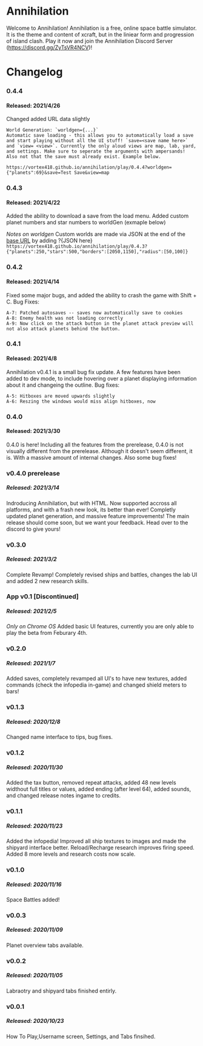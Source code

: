# Annihilation

 Welcome to Annihilation! Annihilation is a free, online space battle simulator. It is the theme and content of xcraft, but in the liniear form and progression of island clash. Play it now and join the Annihilation Discord Server (https://discord.gg/ZyTsVR4NCV)!
 
# Changelog

### 0.4.4
#### Released: 2021/4/26

Changed added URL data slightly

	World Generation: `worldgen={...}`
	Automatic save loading - this allows you to automatically load a save and start playing without all the UI stuff! `save=<save name here>` and `view= <view>`. Currently the only aloud views are map, lab, yard, and settings. Make sure to seperate the arguments with ampersands! Also not that the save must already exist. Example below.
	
`https://vortex418.github.io/annihilation/play/0.4.4?worldgen={"planets":69}&save=Test Save&view=map`

### 0.4.3
#### Released: 2021/4/22

Added the ability to download a save from the load menu. Added custom planet numbers and star numbers to worldGen (exmaple below)


*Notes on worldgen*
Custom worlds are made via JSON at the end of the [base URL](https://vortex418.github.io/annihilation/play/0.4.3) by adding ?{JSON here}
`https://vortex418.github.io/annihilation/play/0.4.3?{"planets":250,"stars":500,"borders":[2050,1150],"radius":[50,100]}`

### 0.4.2
#### Released: 2021/4/14

Fixed some major bugs, and added the ability to crash the game with Shift + C. Bug Fixes:

	A-7: Patched autosaves -- saves now automatically save to cookies
	A-8: Enemy health was not loading correctly
	A-9: Now click on the attack button in the planet attack preview will not also attack planets behind the button.

### 0.4.1
#### Released: 2021/4/8

Annihilation v0.4.1 is a small bug fix update. A few features have been added to dev mode, to include hovering over a planet displaying information about it and changeing the outline. Bug fixes:

	A-5: Hitboxes are moved upwards slightly
	A-6: Reszing the windows would miss align hitboxes, now  

### 0.4.0
#### Released: 2021/3/30

0.4.0 is here! Including all the features from the prerelease, 0.4.0 is not visually different from the prerelease. Although it doesn't seem different, it is. With a massive amount of internal changes. Also some bug fixes! 

### v0.4.0 prerelease
##### Released: 2021/3/14

Indroducing Annihilation, but with HTML. Now supported accross all platforms, and with a frash new look, its better than ever! Completly updated planet generation, and massive feature improvements! The main release should come soon, but we want your feedback. Head over to the discord to give yours!

### v0.3.0
##### Released: 2021/3/2

Complete Revamp! Completely revised ships and battles, changes the lab UI and added 2 new research skills.

### App v0.1 \[Discontinued\]
##### Released: 2021/2/5

*Only on Chrome OS*
Added basic UI features, currently you are only able to play the beta from Feburary 4th.

### v0.2.0
##### Released: 2021/1/7

 Added saves, completely revamped all UI's to have new textures, added commands (check the infopedia in-game) and changed shield meters to bars! 

### v0.1.3
##### Released: 2020/12/8

Changed name interface to tips, bug fixes.

### v0.1.2	
##### Released: 2020/11/30

Added the tax button, removed repeat attacks, added 48 new levels widthout full titles or values, added ending (after level 64), added sounds, and changed release notes ingame to credits. 

### v0.1.1	
##### Released: 2020/11/23

Added the infopedia! Improved all ship textures to images and made the shipyard interface better. Reload/Recharge research improves firing speed. Added 8 more levels and research costs now scale.

### v0.1.0	
##### Released: 2020/11/16	

Space Battles added!

### v0.0.3	
##### Released: 2020/11/09

Planet overview tabs available.

### v0.0.2	
##### Released: 2020/11/05

Labraotry and shipyard tabs finished entirly.

### v0.0.1
##### Released: 2020/10/23	

How To Play,Username screen, Settings, and Tabs finsihed.
